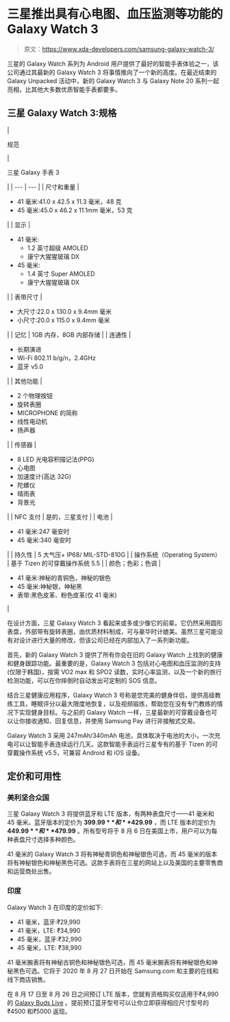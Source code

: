 # 三星推出具有心电图、血压监测等功能的 Galaxy Watch 3

> 原文：<https://www.xda-developers.com/samsung-galaxy-watch-3/>

三星的 Galaxy Watch 系列为 Android 用户提供了最好的智能手表体验之一，该公司通过其最新的 Galaxy Watch 3 将事情推向了一个新的高度。在最近结束的 Galaxy Unpacked 活动中，新的 Galaxy Watch 3 与 Galaxy Note 20 系列一起亮相，比其他大多数优质智能手表都要多。

## 三星 Galaxy Watch 3:规格

| 

规范

 | 

三星 Galaxy 手表 3

 |
| --- | --- |
| 尺寸和重量 | 

*   41 毫米:41.0 x 42.5 x 11.3 毫米，48 克
*   45 毫米:45.0 x 46.2 x 11.1mm 毫米，53 克

 |
| 显示 | 

*   41 毫米:
    *   1.2 英寸超级 AMOLED
    *   康宁大猩猩玻璃 DX
*   45 毫米:
    *   1.4 英寸 Super AMOLED
    *   康宁大猩猩玻璃 DX

 |
| 表带尺寸 | 

*   大尺寸:22.0 x 130.0 x 9.4mm 毫米
*   小尺寸:20.0 x 115.0 x 9.4mm 毫米

 |
| 记忆 | 1GB 内存，8GB 内部存储 |
| 连通性 | 

*   长期演进
*   Wi-Fi 802.11 b/g/n，2.4GHz
*   蓝牙 v5.0

 |
| 其他功能 | 

*   2 个物理按钮
*   旋转表圈
*   MICROPHONE 的简称
*   线性电动机
*   扬声器

 |
| 传感器 | 

*   8 LED 光电容积描记法(PPG)
*   心电图
*   加速度计(高达 32G)
*   陀螺仪
*   晴雨表
*   背景光

 |
| NFC 支付 | 是的，三星支付 |
| 电池 | 

*   41 毫米:247 毫安时
*   45 毫米:340 毫安时

 |
| 持久性 | 5 大气压+ IP68/ MIL-STD-810G |
| 操作系统（Operating System） | 基于 Tizen 的可穿戴操作系统 5.5 |
| 颜色；色彩；色调 | 

*   41 毫米:神秘的青铜色，神秘的银色
*   45 毫米:神秘银，神秘黑
*   表带:黑色皮革、粉色皮革(仅 41 毫米)

 |

在设计方面，三星 Galaxy Watch 3 看起来或多或少像它的前辈。它仍然采用圆形表盘，外部带有旋转表圈，由优质材料制成，可与豪华时计媲美。虽然三星可能没有对设计进行大量的修改，但该公司已经在内部加入了一系列新功能。

首先，新的 Galaxy Watch 3 提供了所有你会在旧的 Galaxy Watch 上找到的健康和健身跟踪功能。最重要的是，Galaxy Watch 3 包括对心电图和血压监测的支持(仅限于韩国)，按需 VO2 max 和 SPO2 读数，实时心率监测，以及一个新的旅行检测功能，可以在你摔倒时自动发出可定制的 SOS 信息。

结合三星健康应用程序，Galaxy Watch 3 号称是您完美的健身伴侣，提供高级教练工具，睡眠评分以最大限度地恢复，以及视频锻炼，帮助您在没有专门教练的情况下实现健身目标。与之前的 Galaxy Watch 一样，三星最新的可穿戴设备也可以让你接收通知、回复信息，并使用 Samsung Pay 进行非接触式交易。

Galaxy Watch 3 采用 247mAh/340mAh 电池，具体取决于电池的大小，一次充电可以让智能手表连续运行几天。这款智能手表运行三星专有的基于 Tizen 的可穿戴操作系统 v5.5，可兼容 Android 和 iOS 设备。

## 定价和可用性

### 美利坚合众国

三星 Galaxy Watch 3 将提供蓝牙和 LTE 版本，有两种表盘尺寸——41 毫米和 45 毫米。蓝牙版本的定价为 **$399.99** 和 **$429.99** ，而 LTE 版本的定价为 **$449.99** 和 **$479.99** 。所有型号将于 8 月 6 日在美国上市，用户可以为每种表盘尺寸选择多种颜色。

41 毫米的 Galaxy Watch 3 将有神秘青铜色和神秘银色可选，而 45 毫米的版本将有神秘银色和神秘黑色可选。这款手表将在三星的网站上以及美国的主要零售商和运营商处出售。

### 印度

Galaxy Watch 3 在印度的定价如下:

*   41 毫米，蓝牙:₹29,990
*   41 毫米，LTE: ₹34,990
*   45 毫米，蓝牙:₹32,990
*   45 毫米，LTE: ₹38,990

41 毫米腕表将有神秘古铜色和神秘银色可选，而 45 毫米腕表将有神秘银色和神秘黑色可选。它将于 2020 年 8 月 27 日开始在 Samsung.com 和主要的在线和线下商店销售。

在 8 月 17 日至 8 月 26 日之间预订 LTE 版本，您就有资格购买仅适用于₹4,990 的 [Galaxy Buds Live](https://www.xda-developers.com/samsung-galaxy-buds-live/) 。提前预订蓝牙型号可以让你立即获得相应尺寸型号的₹4500 和₹5000 返现。